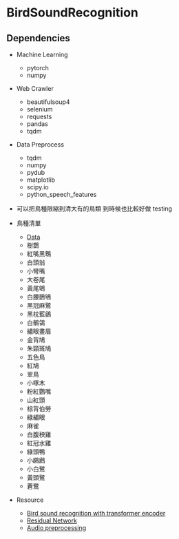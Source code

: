 # BirdSoundRecognition

## Dependencies

- Machine Learning

  - pytorch
  - numpy

- Web Crawler

  - beautifulsoup4
  - selenium
  - requests
  - pandas
  - tqdm

- Data Preprocess

  - tqdm
  - numpy
  - pydub
  - matplotlib
  - scipy.io
  - python_speech_features

* 可以把鳥種限縮到清大有的鳥類 到時候也比較好做 testing

* 鳥種清單
  * [Data](https://drive.google.com/file/d/1bVQSHtoXYgjD7DkIYQmSNadxx3KqSvHe/view?usp=drive_link)  
  * 樹鵲
  * 紅嘴黑鵯
  * 白頭翁
  * 小彎嘴
  * 大卷尾
  * 黃尾鴝
  * 白腰鵲鴝
  * 黑冠麻鷺
  * 黑枕藍鶲
  * 白鶺鴒
  * 繡眼畫眉
  * 金背鳩
  * 朱頸斑鳩
  * 五色鳥
  * 紅鳩
  * 翠鳥
  * 小啄木
  * 粉紅鸚嘴
  * 山紅頭
  * 棕背伯勞
  * 綠繡眼
  * 麻雀
  * 白腹秧雞
  * 紅冠水雞
  * 綠頭鴨
  * 小鸊鷉
  * 小白鷺
  * 黃頭鷺
  * 蒼鷺

* Resource
  - [Bird sound recognition with transformer encoder](https://www.mdpi.com/1424-8220/23/19/8099)
  - [Residual Network](https://arxiv.org/abs/1512.03385)
  - [Audio preprocessing](https://www.geeksforgeeks.org/preprocessing-the-audio-dataset/)

